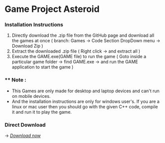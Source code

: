 # Game Project Asteroid

### Installation Instructions

1. Directly download the .zip file from the GitHub page and download all the games at once ( branch: Games -> Code Section DropDown menu -> Download Zip )
2. Extract the downloaded .zip file ( Right click -> and extract all )
3. Execute the GAME.exe(GAME file) to run the game ( Goto inside a particular game folder -> find GAME.exe -> and run the GAME application to start the game )

### ** Note :

- This Games are only made for desktop and laptop devices and can't run on mobile devices.
- And the installation instructions are only for windows user's. If you are a linux or mac user then you should go with the given C++ code, compile it and run it to play the game.

### Direct Download

-> [*Download now*](https://github.com/RRR-STAR/asteroid/archive/refs/heads/main.zip)
